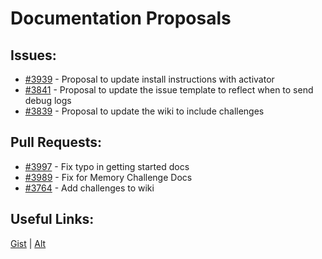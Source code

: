 [gist]:https://gist.github.com/anonhostpi/97d4bb3e9535c92b8173fae704b76264#file-_topics-0001-docs-md
[source]:https://github.com/Significant-Gravitas/Catalysts/blob/main/TOPICS/0001.DOCS/DOCS.md
# Documentation Proposals
## Issues:
- [#3939][3939] - Proposal to update install instructions with activator
- [#3841][3841] - Proposal to update the issue template to reflect when to send debug logs
- [#3839][3839] - Proposal to update the wiki to include challenges

## Pull Requests:
- [#3997][3997] - Fix typo in getting started docs
- [#3989][3989] - Fix for Memory Challenge Docs
- [#3764][3764] - Add challenges to wiki

## Useful Links:
[Gist][gist] | [Alt][source]

[3764]:https://github.com/Significant-Gravitas/Auto-GPT/pull/3764
[3839]:https://github.com/Significant-Gravitas/Auto-GPT/issues/3839
[3841]:https://github.com/Significant-Gravitas/Auto-GPT/issues/3841
[3939]:https://github.com/Significant-Gravitas/Auto-GPT/issues/3939
[3989]:https://github.com/Significant-Gravitas/Auto-GPT/pull/3989
[3997]:https://github.com/Significant-Gravitas/Auto-GPT/pull/3997